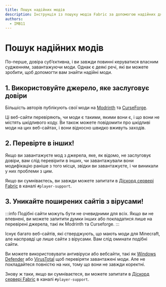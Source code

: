 ```yaml
---
title: Пошук надійних модів
description: Інструкція із пошуку модів Fabric за допомогою надійних джерел.
authors:
  - IMB11
---
```


# Пошук надійних модів

По-перше, довіра суб’єктивна, і ви завжди повинні керуватися власним судженням, завантажуючи моди. Однак є деякі речі, які ви можете зробити, щоб допомогти вам знайти надійні моди.

## 1. Використовуйте джерело, яке заслуговує довіри

Більшість авторів публікують свої моди на [Modrinth](https://modrinth.com/mods?g=categories:%27fabric%27) та [CurseForge](https://www.curseforge.com/minecraft/search?class=mc-mods&gameVersionTypeId=4).

Ці веб-сайти перевіряють, чи моди є такими, якими вони є, і що вони не містять шкідливого коду. Ви також можете повідомити про шкідливі моди на цих веб-сайтах, і вони відносно швидко вживуть заходів.

## 2. Перевірте в інших!

Якщо ви завантажуєте мод з джерела, яке, як відомо, не заслуговує довіри, вам слід перевірити в інших, чи завантажували вони модифікацію раніше з того місця, звідки ви завантажуєте, і чи виникали у них проблеми з цим.

Якщо ви сумніваєтесь, ви завжди можете запитати в [Діскорд сервері Fabric](https://discord.gg/v6v4pMv) в каналі `#player-support`.

## 3. Уникайте поширених сайтів з вірусами!

:::info
Подібні сайти можуть бути не очевидними для всіх. Якщо ви не впевнені, ви можете запитити думки інших або покладатися лише на перевірені джерела, такі як Modrinth та Curseforge.
:::

Існує багато веб-сайтів, які стверджують, що мають моди для Minecraft, але насправді це лише сайти з вірусами. Вам слід оминати подібні сайти.

Ви можете використовувати антивіруси або вебсайти, такі як [Windows Defender](https://www.microsoft.com/en-us/windows/comprehensive-security) або [VirusTotal](https://www.virustotal.com/) щоб перевіряти завантажені моди. Але не покладайтеся повністю на них, тому що вони не завжди коректні.

Знову ж таки, якщо ви сумніваєтеся, ви можете запитати в [Діскорд сервері Fabric](https://discord.gg/v6v4pMv) в каналі `#player-support`.
